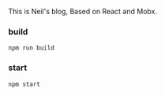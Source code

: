 This is Neil's blog, Based on React and Mobx. 


### build

`npm run build`

### start

`npm start`
